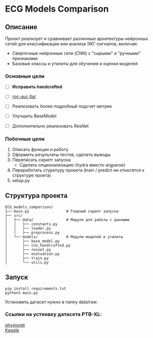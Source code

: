  # ECG Models Comparison


## Описание
Проект реализует и сравнивает различные архитектуры нейронных сетей для классификации или анализа ЭКГ-сигналов, включая:
- Сверточные нейронные сети (CNN) с "сырыми" и "ручными" признаками
- Базовые классы и утилиты для обучения и оценки моделей


### Основные цели
* [ ] **Исправить handcrafted**
* [ ] [roc-auc баг](https://github.com/iyphc/ecg-cnn-comparator/issues/7#issue-3222168220)
* [ ] Реализовать более подробный подсчет метрик
* [ ] Улучшить BaseModel 
* [ ] Дополнительно реализовать ResNet


### Побочные цели
1. Описать функции и работу
2. Оформить результаты тестов, сделать выводы
3. Переписать скрипт запуска
    - Сделать опционализацию (hydra вместо argparse)
4. Переработать стурктуру проекта (train / predict не относятся к структуре проета)
5. setup.py 

## Структура проекта

```
ECG_models_comparison/
├── main.py                 # Главный скрипт запуска
├── src/
│   ├── data/               # Модули для работы с данными
│   │   ├── constants.py
│   │   ├── loader.py
│   │   ├── preprocess.py
│   └── models/             # Модули моделей и утилиты
│       ├── base_model.py
│       ├── cnn_handcrafted.py
│       ├── resnet.py
│       ├── evaluation.py
│       ├── train.py
│       └── utils.py
```

## Запуск

```
pip install requirements.txt
python3 main.py
```

Установить датасет нужно в папку data/raw. 

### Ссылки на устновку датасета PTB-XL:
[physionet](https://physionet.org/content/ptb-xl/1.0.1/) \
[Kaggle](https://www.kaggle.com/datasets/rohitdwivedula/ptbxl-original-dataset/data)